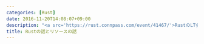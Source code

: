 ```yaml
---
categories: [Rust]
date: 2016-11-20T14:08:07+09:00
description: "<a src='https://rust.connpass.com/event/41467/'>RustのLT会！ Rust入門者の集い - connpass</a>での発表用"
title: Rustの話とリソースの話
---
```


<section data-markdown
    data-separator="\n===\n"
    data-vertical="\n---\n"
    data-notes="^Note:">
<script type="text/template">
# Rustの話とリソースの話
----------------------
[RustのLT会！ Rust入門者の集い](https://rust.connpass.com/event/41467/)  
2016-11-21

<!-- .slide: class="center" -->

===
# About Me
---------
![κeenのアイコン](/images/icon.png) <!-- .element: style="position:absolute;right:0;z-index:-1" -->

 * κeen
 * [@blackenedgold](https://twitter.com/blackenedgold)
 * Github: [KeenS](https://github.com/KeenS)
 * 若者
 * サイバーエージェントのエンジニア
 * Lisp, ML, Rust, Shell Scriptあたりを書きます
 * [プログラミング言語Rust](https://rust-lang-ja.github.io/the-rust-programming-language-ja/1.6/book/)の翻訳
 * [Join rust-jp on Slack!](http://rust-jp.herokuapp.com/) にもいます。
 * [Rust その2 Advent Calendar 2016 - Qiita](http://qiita.com/advent-calendar/2016/rust-lang-2)

===

# 注意
------

* たまにマニアックな話が出ますが気にせず無視して下さい
* 「なんかRustすげー」って思ってもらえれば幸いです


===

# Rustとの出会い
----------------

* 元々Lisperだった
* 他にはML, Ruby, JVM言語など

===

![lis books](/images/rust-and-resource/lisp.jpg)<!-- .element: height="640px" -->

===

<span style="font-size: 150%">「Lisperは自分で処理系作って一人前」</span>

<!-- .slide: class="center" -->

===

![compiler books](/images/rust-and-resource/compiler.jpg) <!-- .element: height="640px"" -->

===

# 苦悩
-------

* Cは低級すぎる
* Javaは向いてない
* C++は怖そう
  + 闇の軍団
  + 縄文土器飛んできそう
  + あと **nullあるしメモリ破壊あるし**
* MLは向いてるけどシステムプログラミングしづらい
* ATS2, Golang, D...

===

# Rustと出会う
----------------

* 正直最初は色物言語と思ってた
* 調べてみたら気に入った

===

# ゼロコスト抽象化
----------------------------

``` rust
fn sum_pos(v: &Vec<i32>) -> i32 {
    v.iter().filter(|i| **i > 0).sum()
```

===

高階関数が消えた…！？

``` asm
_ZN21higher_order_function7sum_pos17h2f9de4f69306ec0aE:
	.cfi_startproc
	movq	(%rdi), %rcx
	movq	16(%rdi), %rax
	leaq	(%rcx,%rax,4), %rdx
	xorl	%eax, %eax
	jmp	.LBB0_1
.LBB0_3:
	addl	%esi, %eax
	.p2align	4, 0x90
.LBB0_1:
	cmpq	%rcx, %rdx
	je	.LBB0_4
	movl	(%rcx), %esi
	addq	$4, %rcx
	testl	%esi, %esi
	jle	.LBB0_1
	jmp	.LBB0_3
.LBB0_4:
	retq
```

===


# スタックとヒープ
------------------


* Rustは手で割り当てを変えられる
* 「ヒープを使ったら負け」ゲームが出来る
* ループの中でヒープアロケートしたくないよね

===

# マクロとコンパイラプラグイン
-----------------------------

例えば正規表現リテラルを作れるか、とか。

1. Common Lisp
2. 衛生的マクロ + 手続的マクロ <- Rust
2. 衛生的マクロ + コンパイラプラグイン <- Rust
3. 手続的マクロ
4. コンパイラプラグイン
4. 衛生的マクロ

===

# トレイト
----------

* 型クラス
  + 継承を駆逐する
  + MLにも欲しい超便利機能
* 関連型
  + 表現力が高いことが知られている
  + CF [Rustの型レベルLispっぽいの作った | κeenのHappy Hacκing Blog](http://keens.github.io/blog/2016/11/06/rustnokatareberulispppoinotsukutta/)

===

# パターンマッチ、代数的データ型
-------------------------------

* 便利ってかないと困る

``` rust
    match expr {
        &Expr::Nil |
        &Expr::EOF |
        &Expr::Str(_) |
        &Expr::Int(_) |
        &Expr::Float(_) |
        &Expr::Proc(_) => Ok(expr.clone()),
        &Expr::Sym(ref name) => {
            match env.find(&name.to_owned()) {
                Ok(v) => Ok(v.clone()),
                Err(m) => {
                    if name.deref() == "t" {
                        Ok(ksym("t"))
                    } else {
                        Err(m)
                    }
                }
            }
        }
        &Expr::Cons(ref car, ref cdr) => {
        ....
```


===

# C インターフェース
---------------------

* C FFI, C API共に1行
* 構造体なんかも互換

``` rust
extern {
    fn snappy_max_compressed_length(source_length: size_t) -> size_t;
}
```

``` rust
#[no_mangle]
pub extern fn hello_rust() -> *const u8 {
    "Hello, world!\0".as_ptr()
}
```


===

# ランタイムなし
---------------

* [RustでベアメタルRaspberry PiのLチカ | κeenのHappy Hacκing Blog](http://keens.github.io/blog/2016/05/04/rustdebeametaruraspberry_pinolchika/)
* [Writing an OS in Rust](http://os.phil-opp.com/)
* [Redox - Your Next(Gen) OS](http://www.redox-os.org/)

===

# 生ポインタ
------------

* Cとのやりとりで大事
* あるいはパフォーマンスチューニングに

``` rust
pub struct Vec<T> {
    ptr: *mut T,
    cap: usize,
    len: usize,
}
```

``` rust
unsafe fn from_raw_parts(ptr: *mut T, length: usize, capacity: usize) -> Vec<T>
```


===

# エラー処理
------------

* 例外じゃない
* [`Result`](https://doc.rust-lang.org/std/result/enum.Result.html)
* `?` (元 `try!`)も便利
* Erro as a data
* 巻き戻し例外って扱い難しいよね
  + 値継続と例外継続の使い分けつらい

===

# リソースの話（本題）
<!-- .slide: class="center" -->

===

# リソースの重要性
-------------------

* プログラムはIOの塊、すなわりリソースの塊
* 従来は手動で管理するかGCで管理するかしていた
* RustはGCを使わず自動で管理する
* 所有権の概念が「ただの自動」以上に便利

===

# メモリ管理
------------

* Cでいう`free`を自動で挟んでくれる
* 基本

===

# Vecとslice
-------------

* sliceを`Vec`のviewとして使える
  + zero copy
  + 例えばJavaとかだと出来ない
* zero copy parserとかも書ける

===

# `File` 、 `Lock`
------------------

* `Drop`があるので自動
* ところでGCがあるのに手動で管理する言語があるらしいですね
  + 例えばRubyの`File.open(..) do ... end` も半手動
  + GCで処理すべきなのに手で`do ... end`を書いてる

===

# Rust
-------

``` rust
let file = File::open("text.txs").unwrap();
let mut br = BufReader::new(file);
...
```


===

# Java
-------
※try-with-resourceを使うともっと簡単に書けます。極端な比較のためにこう書いてます

``` java
BufferedReader br = null;
try {
    br = new BufferedReader(new FileReader("test.txt"));
    ...
} catch (FileNotFoundException e) {
    e.printStackTrace();
} finally {
    if (br != null)
        try {
            br.close();
        } catch (IOException e) {
            e.printStackTrace();
        }
}
```

===

# Use after close
------------------

* プログラミングエラーの一種
* あらゆるリソースで起きうる
* GCのある言語ではメモリでのエラー **のみ** 防げる
* 他のリソースだとダメ
* Rustは **全ての** リソースで防げる

===

# Ruby
------

``` ruby
file = nil
File.open("file.rb") do |f|
  file = f
end
puts file.read

```

```
#<File:file.rb (closed)>
file.rb:6:in `read': closed stream (IOError)
        from file.rb:6:in `<main>'
```


===

# Rust
-------

* 所有権のある限り勝手に`close`されない

``` rust
let mut file = None;
{
  let f = File::open("file.rs").unwrap();
  file = Some(f);
}
let mut s = String::new();
file.unwrap().read_to_string(&mut s).unwrap();
println!("{}", s);
```

===

# ラッパーオブジェクト
--------------------

* 所有権便利って話

===

# Scala
------

``` scala
val kc = new KafkaProducer(...)
val sk = new SimpleKafkaClient(kc)
kc.close // <- !?!?!?
...
```

===

# Rust
-------

``` rust
let kc = KafkaClient(...);
val mut sk = SimpleKafkaClient(kc);
kc.close(); // <- Compile error because kc has been moved
```

===

# 責任者問題
-----------

* ラッパーオブジェクトの続き
* ラップされたオブジェクトは誰が閉じるの？


===

# Scala
------

``` scala
val kc = new KafkaProducer(...)
val sk = new SimpleKafkaClient(kc)
...
sk.close
kc.close // 本当に必要？
```

===

# Rust
-------

``` rust
let kc = KafkaClient(...);
val mut sk = SimpleKafkaClient(kc); // ここでmove
...
sk.close(); // moveされたskがcolseすることが型で分かる
```

===

# まとめ
--------

* Rust = 便利機能詰め合わせ + 所有権
* さらにランタイムもないしCとの相互連携も出来る
* リソース管理って大事
* 所有権は制限だけじゃないよ



</script>
</section>
